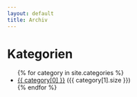 ```yaml
---
layout: default
title: Archiv
---
```


<h1>Kategorien</h1>
<ul>
  {% for category in site.categories %}
    <li><a href="/kategorie/{{ category[0] | slugify }}/">{{ category[0] }}</a> ({{ category[1].size }})</li>
  {% endfor %}
</ul>

